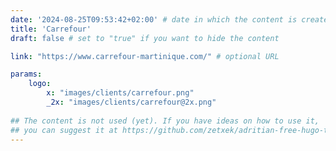 ```yaml
---
date: '2024-08-25T09:53:42+02:00' # date in which the content is created - defaults to "today"
title: 'Carrefour'
draft: false # set to "true" if you want to hide the content 

link: "https://www.carrefour-martinique.com/" # optional URL

params:
    logo:
        x: "images/clients/carrefour.png"
        _2x: "images/clients/carrefour@2x.png"
        
## The content is not used (yet). If you have ideas on how to use it, 
## you can suggest it at https://github.com/zetxek/adritian-free-hugo-theme/discussions 
---
```

